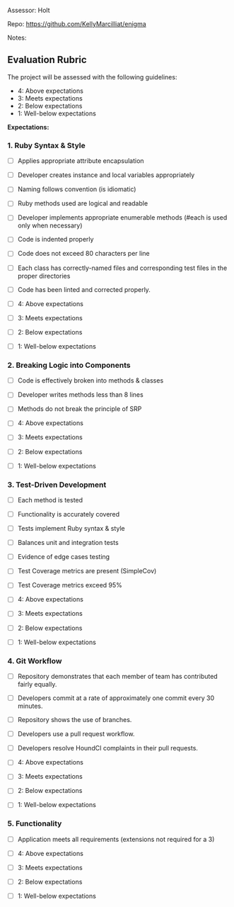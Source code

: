 Assessor: Holt

Repo: https://github.com/KellyMarcilliat/enigma

Notes:

## Evaluation Rubric

The project will be assessed with the following guidelines:

* 4: Above expectations
* 3: Meets expectations
* 2: Below expectations
* 1: Well-below expectations

**Expectations:**

### 1. Ruby Syntax & Style

- [ ] Applies appropriate attribute encapsulation  
- [ ] Developer creates instance and local variables appropriately
- [ ] Naming follows convention (is idiomatic)
- [ ] Ruby methods used are logical and readable  
- [ ] Developer implements appropriate enumerable methods (#each is used only when necessary)
- [ ] Code is indented properly
- [ ] Code does not exceed 80 characters per line
- [ ] Each class has correctly-named files and corresponding test files in the proper directories
- [ ] Code has been linted and corrected properly.

- [ ] 4: Above expectations
- [ ] 3: Meets expectations
- [ ] 2: Below expectations
- [ ] 1: Well-below expectations

### 2. Breaking Logic into Components

- [ ] Code is effectively broken into methods & classes
- [ ] Developer writes methods less than 8 lines
- [ ] Methods do not break the principle of SRP

- [ ] 4: Above expectations
- [ ] 3: Meets expectations
- [ ] 2: Below expectations
- [ ] 1: Well-below expectations

### 3. Test-Driven Development

- [ ] Each method is tested  
- [ ] Functionality is accurately covered
- [ ] Tests implement Ruby syntax & style   
- [ ] Balances unit and integration tests
- [ ] Evidence of edge cases testing
- [ ] Test Coverage metrics are present (SimpleCov)
- [ ] Test Coverage metrics exceed 95%

- [ ] 4: Above expectations
- [ ] 3: Meets expectations
- [ ] 2: Below expectations
- [ ] 1: Well-below expectations

### 4. Git Workflow

- [ ] Repository demonstrates that each member of team has contributed fairly equally.
- [ ] Developers commit at a rate of approximately one commit every 30 minutes.
- [ ] Repository shows the use of branches.
- [ ] Developers use a pull request workflow.
- [ ] Developers resolve HoundCI complaints in their pull requests.

- [ ] 4: Above expectations
- [ ] 3: Meets expectations
- [ ] 2: Below expectations
- [ ] 1: Well-below expectations

### 5. Functionality

- [ ] Application meets all requirements (extensions not required for a 3)

- [ ] 4: Above expectations
- [ ] 3: Meets expectations
- [ ] 2: Below expectations
- [ ] 1: Well-below expectations
